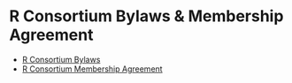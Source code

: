 # R Consortium Bylaws & Membership Agreement

- [R Consortium Bylaws](https://bylaws.r-consortium.org)
- [R Consortium Membership Agreement](https://join.r-consortium.org)
